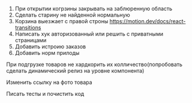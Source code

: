 1. При открытии когрзины закрывать на заблюренную область
2. Сделать старину не найденной нормальную
3. Корзина выезжает с правой строны https://motion.dev/docs/react-transitions
4. Написать хук авторизованный или решить с приватными страницами
5. Добавить истроию заказов
6. Добавить норм прилоды

При подгрузке товаров не хардкорить их колличество(попробовать сделать динамический релиз на уровне компонента)

Изменить ссылку на фото товара

Писать тесты и почистить код
